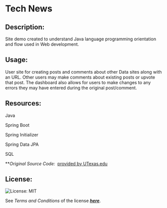 # Tech News

## Description:

Site demo created to understand Java language programming orientation and flow used in Web development.

## Usage:

User site for creating posts and comments about other Data sites along with an URL. Other users may make comments about
existing posts or upvote that post. The dashboard also allows for users to make changes to any errors they may have
entered during the original post/comment.

## Resources:

Java

Spring Boot

Spring Initializer

Spring Data JPA

SQL

**_Original Source Code:_&nbsp;&nbsp;[provided by UTexas.edu](https://techbootcamps.utexas.edu/coding/)

## License:

![License:  MIT](https://img.shields.io/badge/license-MIT-brightgreen)

See *Terms and Conditions* of the license [***here***](https://opensource.org/licenses/MIT).